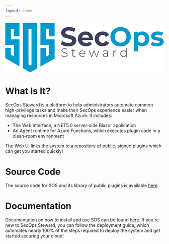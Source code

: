 ```yaml
---
layout: home
---
```


![SOS Logo](/SOS_Logo_Blue.svg)

# What Is It?
SecOps Steward is a platform to help administrators automate common high-privilege tasks and make their SecOps experience easier when managing resources in Microsoft Azure. It includes:

- The Web Interface, a NET5.0 server-side Blazor application
- An Agent runtime for Azure Functions, which executes plugin code in a clean-room environment

The Web UI links the system to a repository of public, signed plugins which can get you started quickly!

# Source Code
The source code for SOS and its library of public plugins is available [here](https://github.com/secopssteward/secopssteward).

# Documentation
Documentation on how to install and use SOS can be found [here](https://docs.secopssteward.com). If you're new to SecOps Steward, you can follow the deployment guide, which automates nearly 100% of the steps required to deploy the system and get started securing your cloud!
